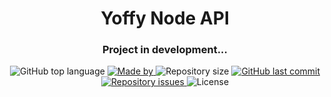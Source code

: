 <h1 align="center">
  Yoffy Node API
</h1>

<h3 align="center">
  Project in development...
</h3>

<p align="center">
  <img alt="GitHub top language" src="https://img.shields.io/github/languages/top/GabrielCordeiroDev/yoffy-node-api">

  <a href="https://www.linkedin.com/in/dev-gabriel-cordeiro/">
    <img alt="Made by" src="https://img.shields.io/badge/made%20by-Gabriel%20Cordeiro-gree">
  </a>
  
  <img alt="Repository size" src="https://img.shields.io/github/repo-size/GabrielCordeiroDev/yoffy-node-api">
  
  <a href="https://github.com/GabrielCordeiroDev/PROJECT_NAME/commits/main">
    <img alt="GitHub last commit" src="https://img.shields.io/github/last-commit/GabrielCordeiroDev/yoffy-node-api">
  </a>
  
  <a href="https://github.com/GabrielCordeiroDev/PROJECT_NAME/issues">
    <img alt="Repository issues" src="https://img.shields.io/github/issues/GabrielCordeiroDev/yoffy-node-api">
  </a>
  
  <img alt="License" src="https://img.shields.io/github/license/GabrielCordeiroDev/yoffy-node-api">
</p>
